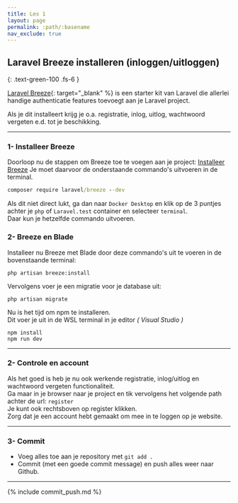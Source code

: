 ```yaml
---
title: Les 1
layout: page
permalink: :path/:basename
nav_exclude: true
---
```


## Laravel Breeze installeren (inloggen/uitloggen)
{: .text-green-100 .fs-6 }

[Laravel Breeze](https://laravel.com/docs/11.x/starter-kits#laravel-breeze-installation){: target="_blank" %} is een starter kit van Laravel die
allerlei handige authenticatie features toevoegt aan je Laravel project.

Als je dit installeert krijg je o.a. registratie, inlog, uitlog, wachtwoord vergeten e.d. tot je beschikking.

---
### 1- Installeer Breeze
Doorloop nu de stappen om Breeze toe te voegen aan je project: [Installeer Breeze](https://laravel.com/docs/11.x/starter-kits#laravel-breeze-installation)
Je moet daarvoor de onderstaande commando's uitvoeren in de terminal.
```cmd
composer require laravel/breeze --dev
```
Als dit niet direct lukt, ga dan naar `Docker Desktop` en klik op de 3 puntjes achter je `php` of `Laravel.test` container en selecteer `terminal`.  
Daar kun je hetzelfde commando uitvoeren.

### 2- Breeze en Blade
Installeer nu Breeze met Blade door deze commando's uit te voeren in de bovenstaande terminal:
```shell
php artisan breeze:install
```
Vervolgens voer je een migratie voor je database uit:
```shell
php artisan migrate
```
Nu is het tijd om npm te installeren.  
Dit voer je uit in de WSL terminal in je editor _( Visual Studio )_ 
```shell
npm install
npm run dev
```

---
### 2- Controle en account
Als het goed is heb je nu ook werkende registratie, inlog/uitlog en wachtwoord vergeten functionaliteit.  
Ga maar in je browser naar je project en tik vervolgens het volgende path achter de url: `register`  
Je kunt ook rechtsboven op register klikken.  
Zorg dat je een account hebt gemaakt om mee in te loggen op je website.  

---
### 3- Commit
- Voeg alles toe aan je repository met `git add .`
- Commit (met een goede commit message) en push alles weer naar Github.

---

{% include commit_push.md %}


